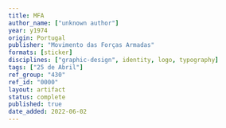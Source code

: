 ```yaml
---
title: MFA
author_name: ["unknown author"]
year: y1974
origin: Portugal
publisher: "Movimento das Forças Armadas"
formats: [sticker]
disciplines: ["graphic-design", identity, logo, typography]
tags: ["25 de Abril"]
ref_group: "430"
ref_id: "0000"
layout: artifact
status: complete
published: true
date_added: 2022-06-02
---
```

